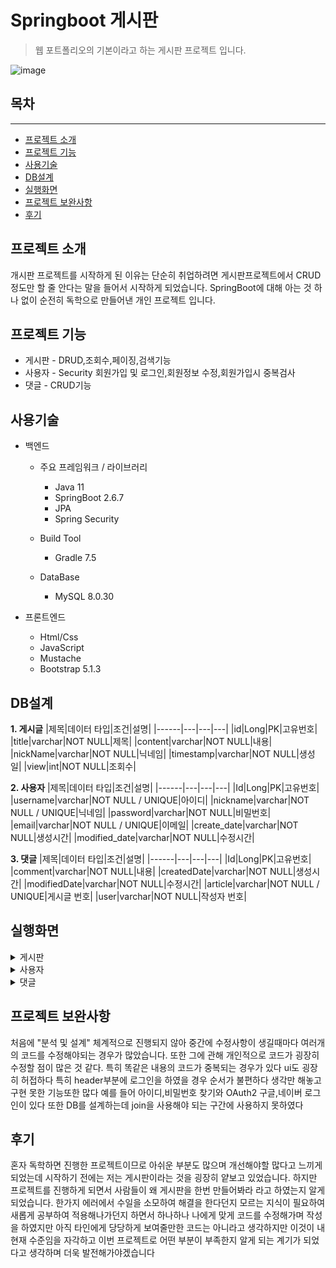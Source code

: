 # Springboot 게시판
>웹 포트폴리오의 기본이라고 하는 게시판 프로젝트 입니다.

![image](https://user-images.githubusercontent.com/103357002/195012500-62b6200a-b088-445e-95e9-b56b2a1d511a.png)




## 목차
___




* [프로젝트 소개](#프로젝트-소개)
* [프로젝트 기능](#프로젝트-기능)
* [사용기술](#사용기술)
* [DB설계](#)
* [실행화면](#실행화면)
* [프로젝트 보완사항](#프로젝트-보완사항)
* [후기](#후기)


## 프로젝트 소개

개시판 프로젝트를 시작하게 된 이유는 단순히 취업하려면 게시판프로젝트에서 CRUD정도만 할 줄 안다는 말을 들어서 시작하게 되었습니다.
SpringBoot에 대해 아는 것 하나 없이 순전히 독학으로 만들어낸 개인 프로젝트 입니다.


## 프로젝트 기능

* 게시판 - DRUD,조회수,페이징,검색기능
* 사용자 - Security 회원가입 및 로그인,회원정보 수정,회원가입시 중복검사
* 댓글 - CRUD기능


## 사용기술

* 백엔드
  * 주요 프레임워크 / 라이브러리
    * Java 11
    * SpringBoot 2.6.7
    * JPA
    * Spring Security
    
  * Build Tool
    * Gradle 7.5

  * DataBase
    * MySQL 8.0.30
    
* 프론트엔드
  * Html/Css
  * JavaScript
  * Mustache
  * Bootstrap 5.1.3


## DB설계

**1. 게시글**
|제목|데이터 타입|조건|설명|
|------|---|---|---|
|id|Long|PK|고유번호|
|title|varchar|NOT NULL|제목|
|content|varchar|NOT NULL|내용|
|nickName|varchar|NOT NULL|닉네임|
|timestamp|varchar|NOT NULL|생성일|
|view|int|NOT NULL|조회수|


**2. 사용자**
|제목|데이터 타입|조건|설명|
|------|---|---|---|
|Id|Long|PK|고유번호|
|username|varchar|NOT NULL / UNIQUE|아이디|
|nickname|varchar|NOT NULL / UNIQUE|닉네임|
|password|varchar|NOT NULL|비밀번호|
|email|varchar|NOT NULL / UNIQUE|이메일|
|create_date|varchar|NOT NULL|생성시간|
|modified_date|varchar|NOT NULL|수정시간|


**3. 댓글**
|제목|데이터 타입|조건|설명|
|------|---|---|---|
|Id|Long|PK|고유번호|
|comment|varchar|NOT NULL|내용|
|createdDate|varchar|NOT NULL|생성시간|
|modifiedDate|varchar|NOT NULL|수정시간|
|article|varchar|NOT NULL / UNIQUE|게시글 번호|
|user|varchar|NOT NULL|작성자 번호|
  

  
## 실행화면
  <details>
<summary>
게시판
</summary>


**1. 게시글 전체 목록 화면**
![image](https://user-images.githubusercontent.com/103357002/195012956-4f8791e6-5c5c-4d83-b9aa-c28544c22251.png)
  모든 게시글을 조회 가능합니다. 
___

**2. 게시글 등록 화면**
![image](https://user-images.githubusercontent.com/103357002/195013065-6b1ac999-8f81-419c-8fc1-05c525a7fda3.png)
  로그인 한 사용자만 게시글을 작성할 수 있습니다. 또한 작성 후 redirect합니다.
___

**3. 게시글 조회 화면**
![image](https://user-images.githubusercontent.com/103357002/195013145-71955ea2-1a5f-4190-bc2f-f03afa917b5e.png)
  본인이 작성한 글만 수정 및 삭제가 가능합니다.
___

**4. 게시글 수정 화면**
![image](https://user-images.githubusercontent.com/103357002/195135264-bdc80b6b-d324-4322-82a3-294f43c5572d.png)
  
  제목과 내용만 수정할 수 있게 하고 수정 후 redirect 합니다.
___

**5. 게시글 검색 화면**
![image](https://user-images.githubusercontent.com/103357002/195135609-05e3904b-eb80-4464-af98-62b02b083535.png)
![image](https://user-images.githubusercontent.com/103357002/195135684-c6a537ef-cf91-4003-8d73-7a725a4e9041.png)
  
  삭제시 작성자 본인만 삭제가 가능하면 삭제 후 redirect합니다.
___

**6. 페이징 화면**   
![image](https://user-images.githubusercontent.com/103357002/195136016-0bee0253-9de5-422a-95de-a8a957f1c32d.png)
![image](https://user-images.githubusercontent.com/103357002/195136068-41e738e9-714e-44ec-8bcc-313830fa43bd.png)
  
  게시글의 갯수가 10개 이상일 경우 다음페이지로 넘어가서 조회가 가능합니다.

</details>

  <details>
<summary>
사용자
</summary>

**1. 회원가입 화면**  
![image](https://user-images.githubusercontent.com/103357002/195012594-b71f6404-c979-4047-aa9b-30b415ef54bd.png)
![image](https://user-images.githubusercontent.com/103357002/195012634-57ae393e-3d3d-4348-801d-801de3379ead.png)
  회원가입 시 중복확인을 진행하며 완료시 회원 정보를 저장하고 로그인 화면으로 이동합니다.

___

**2. 로그인 화면**  
![image](https://user-images.githubusercontent.com/103357002/195012734-51b704bc-35bf-480f-9b20-f12f5e801387.png)
![image](https://user-images.githubusercontent.com/103357002/195012775-dcc282f6-449f-4cda-937a-ae07d9f3ae6a.png)
  
  로그인 시도시 로그인이 실패하였을경우 다음과 같이 알림이 나옵니다.
</details>

  <details>
<summary>
댓글
</summary>

**1. 미로그인 댓글화면**  
![image](https://user-images.githubusercontent.com/103357002/195136366-1ec78693-2b38-4c08-9361-0b70f61e80d2.png)
  
  미로그인상태일 경우 로그인을 하여야 댓글 작성이 가능합니다.
___

**2. 로그인 댓글화면**  
![image](https://user-images.githubusercontent.com/103357002/195136552-4b2135b3-3f49-4db7-bfdc-1e8dd946e5f0.png)
___

**3. 댓글수정 화면**  
![image](https://user-images.githubusercontent.com/103357002/195136649-92d42a7d-31c6-4ccb-b014-215147ae84c2.png)  
![image](https://user-images.githubusercontent.com/103357002/195136824-6f432e2c-2d2c-46b6-af01-8e3e751887e0.png)
  댓글을 작성한 본인만 수정이 가능합니다
___

**4. 댓글삭제 화면**  
![image](https://user-images.githubusercontent.com/103357002/195137044-25062121-314d-4b5f-a1ee-24f8a1a73ab5.png)
  댓글을 작성한 본인만 삭제가 가능합니다

</details>

## 프로젝트 보완사항
처음에 "분석 및 설계" 체계적으로 진행되지 않아 중간에 수정사항이 생길때마다 여러개의 코드를 수정해야되는 경우가 많았습니다.
또한 그에 관해 개인적으로 코드가 굉장히 수정할 점이 많은 것 같다. 특히 똑같은 내용의 코드가 중복되는 경우가 있다
ui도 굉장히 허접하다 특히 header부분에 로그인을 하였을 경우 순서가 불편하다
생각만 해놓고 구현 못한 기능또한 많다 예를 들어 아이디,비밀번호 찾기와 OAuth2 구글,네이버 로그인이 있다
또한 DB를 설계하는데 join을 사용해야 되는 구간에 사용하지 못하였다

## 후기
혼자 독학하면 진행한 프로젝트이므로 아쉬운 부분도 많으며 개선해야할 많다고 느끼게 되었는데
시작하기 전에는 저는 게시판이라는 것을 굉장히 얕보고 있었습니다.
하지만 프로젝트를 진행하게 되면서 사람들이 왜 게시판을 한번 만들어봐라 라고 하였는지 알게 되었습니다.
한가지 에러에서 수일을 소모하여 해결을 한다던지 모르는 지식이 필요하여 새롭게 공부하여 적용해나가던지 하면서 하나하나 
나에게 맞게 코드를 수정해가며 작성을 하였지만 
아직 타인에게 당당하게 보여줄만한 코드는 아니라고 생각하지만 이것이 내 현재 수준임을 자각하고
이번 프로젝트로 어떤 부분이 부족한지 알게 되는 계기가 되었다고 생각하며
더욱 발전해가야겠습니다
